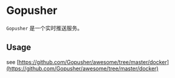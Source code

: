 # Gopusher

`Gopusher` 是一个实时推送服务。

## Usage

see [https://github.com/Gopusher/awesome/tree/master/docker](https://github.com/Gopusher/awesome/tree/master/docker)
